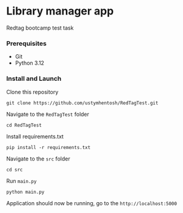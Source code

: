 #  Library manager app
Redtag bootcamp test task

### Prerequisites
- Git
- Python 3.12

### Install and Launch
Clone this repository

```commandline
git clone https://github.com/ustymhentosh/RedTagTest.git
```

Navigate to the `RedTagTest` folder

```commandline
cd RedTagTest
```

Install requirements.txt

```commandline
pip install -r requirements.txt
```

Navigate to the `src` folder

```commandline
cd src
```

Run `main.py`

```commandline
python main.py
```

Application should now be running, go to the `http://localhost:5000`
